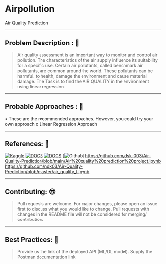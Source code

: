 # Airpollution
Air Quality Prediction

----

## Problem Description : 🎯
>	Air quality assessment is an important way to monitor and control air pollution. The characteristics of the air supply influence its suitability for a specific use. Certain air pollutants, called benchmark air pollutants, are common around the world. These pollutants can be harmful. to health, damage the environment and cause material damage.
>	The Task is to find the AIR QUALITY in the environment using linear regression

---

## Probable Approaches : 💭
•	These are the recommended approaches. However, you could try your own approach
o	Linear Regression Approach

---

## References: 📖

[![Kaggle](https://img.shields.io/badge/Datasets-add8e6?style=for-the-badge&logo=kaggle&logoColor=white)](https://archive.ics.uci.edu/ml/machine-learning-databases/00360/AirQualityUCI.zip)
[![DOCS](https://img.shields.io/badge/Documentation-Visit%20Docs-gre?style=flat-square&logo=appveyor)](https://www.tensorflow.org/api_docs/python/tf)
[![DOCS](https://img.shields.io/badge/Postman-Visit%20Docs-orange?style=flat-square&logo=appveyor)](<paste_your_link_here>)
[![Github](https://img.shields.io/github/stars/ndk03/Air-Quality-Prediction)]
https://github.com/dsk-003/Air-Quality-Prediction/blob/main/Air%20quality%20prediction%20project.ipynb
https://github.com/ndk03/Air-Quality-Prediction/blob/master/air_quality_t.ipynb

---

## Contributing: 😎

>	Pull requests are welcome. For major changes, please open an issue first to discuss what you would like to change.
>	Pull requests with changes in the README file will not be considered for merging/ contribution.

---

## Best Practices: 🥳

>	Provide us the link of the deployed API (ML/DL model).
>	Supply the Postman documentation link
